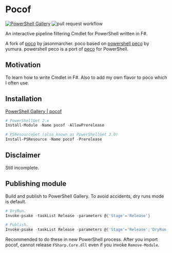 # Pocof

[![PowerShell Gallery](https://img.shields.io/powershellgallery/dt/pocof)](https://www.powershellgallery.com/packages/pocof)
![pull request workflow](https://github.com/krymtkts/pocof/actions/workflows/main.yml/badge.svg)

An interactive pipeline filtering Cmdlet for PowerShell written in F#.

A fork of [poco](https://github.com/jasonmarcher/poco) by jasonmarcher.
poco based on [powershell peco](https://gist.github.com/yumura/8df37c22ae1b7942dec7) by yumura.
powershell peco is a port of [peco](https://github.com/peco/peco) for PowerShell.

## Motivation

To learn how to write Cmdlet in F#.
Also to add my own flavor to poco which I often use.

## Installation

[PowerShell Gallery | pocof](https://www.powershellgallery.com/packages/pocof/)

```powershell
# PowerShellGet 2.x
Install-Module -Name pocof -AllowPrerelease

# PSResourceGet (also known as PowerShellGet 3.0)
Install-PSResource -Name pocof -Prerelease
```

## Disclaimer

Still incomplete.

## Publishing module

Build and publish to PowerShell Gallery.
To avoid accidents, dry runs mode is default.

```powershell
# DryRun.
Invoke-psake -taskList Release -parameters @{'Stage'='Release'}

# Publish.
Invoke-psake -taskList Release -parameters @{'Stage'='Release';'DryRun'=$false}
```

Recommended to do these in new PowerShell process.
After you import pocof, cannot release `FSharp.Core.dll` even if you invoke `Remove-Module`.
